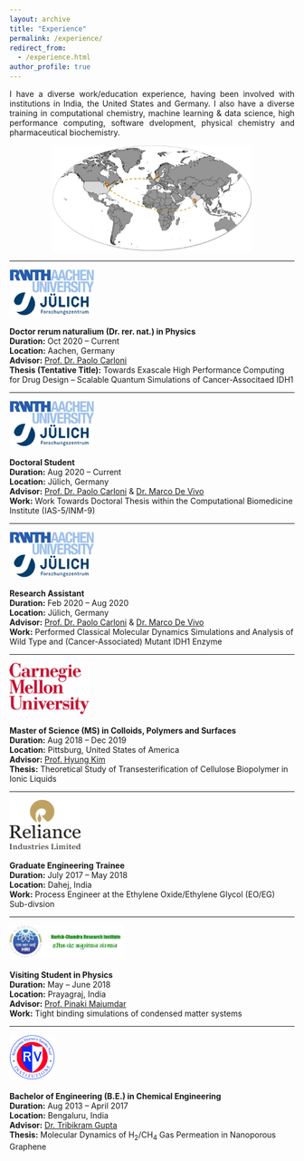 ```yaml
---
layout: archive
title: "Experience"
permalink: /experience/
redirect_from: 
  - /experience.html
author_profile: true
---
```


<div style="text-align: justify">
I have a diverse work/education experience, having been involved with institutions in India, the United States and Germany. I also have a diverse training in computational chemistry, machine learning & data science, high performance computing, software dvelopment, physical chemistry and pharmaceutical biochemistry.
</div>

<p align="center">
<img src="../images/Experience.jpg"  width="70%" height="47%">
</p>

---

<img src="../images/rwth_fzj.png"  width="30%" height="15%"/>\
\
**Doctor rerum naturalium (Dr. rer. nat.) in Physics**\
**Duration:** Oct 2020 – Current\
**Location:** Aachen, Germany\
**Advisor:** [Prof. Dr. Paolo Carloni](https://www.fz-juelich.de/profile/carloni_p)\
**Thesis (Tentative Title):** Towards Exascale High Performance Computing for Drug Design – Scalable Quantum Simulations of Cancer-Associtaed IDH1

---

<img src="../images/rwth_fzj.png"  width="30%" height="15%"/>\
\
**Doctoral Student**\
**Duration:** Aug 2020 – Current\
**Location:** Jülich, Germany\
**Advisor:** [Prof. Dr. Paolo Carloni](https://www.fz-juelich.de/profile/carloni_p) & [Dr. Marco De Vivo](https://www.iit.it/people-details/-/people/marco-devivo)\
**Work:** Work Towards Doctoral Thesis within the Computational Biomedicine Institute (IAS-5/INM-9)

---

<img src="../images/rwth_fzj.png"  width="30%" height="15%"/>\
\
**Research Assistant**\
**Duration:** Feb 2020 – Aug 2020\
**Location:** Jülich, Germany\
**Advisor:** [Prof. Dr. Paolo Carloni](https://www.fz-juelich.de/profile/carloni_p) & [Dr. Marco De Vivo](https://www.iit.it/people-details/-/people/marco-devivo)\
**Work:** Performed Classical Molecular Dynamics Simulations and Analysis of Wild Type and (Cancer-Associated) Mutant IDH1 Enzyme

---

<img src="../images/cmu.png"  width="28%" height="14%"/>\
\
**Master of Science (MS) in Colloids, Polymers and Surfaces**\
**Duration:** Aug 2018 – Dec 2019\
**Location:** Pittsburg, United States of America\
**Advisor:** [Prof. Hyung Kim](https://www.cmu.edu/chemistry/people/faculty/kim.html)\
**Thesis:** Theoretical Study of Transesterification of Cellulose Biopolymer in Ionic Liquids

---


<img src="../images/ril.png"  width="25%" height="12%"/>\
\
**Graduate Engineering Trainee**\
**Duration:** July 2017 – May 2018\
**Location:** Dahej, India\
**Work:** Process Engineer at the Ethylene Oxide/Ethylene Glycol (EO/EG) Sub-divsion

---

<img src="../images/hri.png"  width="40%" height="20%"/>\
\
**Visiting Student in Physics**\
**Duration:** May – June 2018\
**Location:** Prayagraj, India\
**Advisor:** [Prof. Pinaki Majumdar](https://www.hri.res.in/people/Physics/pinaki)\
**Work:** Tight binding simulations of condensed matter systems

---

<img src="../images/rv.png"  width="16%" height="8%"/>\
\
**Bachelor of Engineering (B.E.) in Chemical Engineering**\
**Duration:** Aug 2013 – April 2017\
**Location:** Bengaluru, India\
**Advisor:** [Dr. Tribikram Gupta](https://www.rvce.edu.in/ph-faculty-tg)\
**Thesis:** Molecular Dynamics of H<sub>2</sub>/CH<sub>4</sub> Gas Permeation in Nanoporous Graphene
